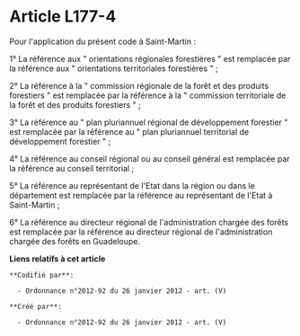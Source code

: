 # Article L177-4

Pour l'application du présent code à Saint-Martin : 

1° La référence aux " orientations régionales forestières " est remplacée par la référence aux " orientations territoriales
forestières " ; 

2° La référence à la " commission régionale de la forêt et des produits forestiers " est remplacée par la référence à la "
commission territoriale de la forêt et des produits forestiers " ; 

3° La référence au " plan pluriannuel régional de développement forestier " est remplacée par la référence au " plan
pluriannuel territorial de développement forestier " ; 

4° La référence au conseil régional ou au conseil général est remplacée par la référence au conseil territorial ; 

5° La référence au représentant de l'Etat dans la région ou dans le département est remplacée par la référence au
représentant de l'Etat à Saint-Martin ; 

6° La référence au directeur régional de l'administration chargée des forêts est remplacée par la référence au directeur
régional de l'administration chargée des forêts en Guadeloupe.

**Liens relatifs à cet article**

	**Codifié par**:

	  - Ordonnance n°2012-92 du 26 janvier 2012 - art. (V)

	**Créé par**:

	  - Ordonnance n°2012-92 du 26 janvier 2012 - art. (V)
